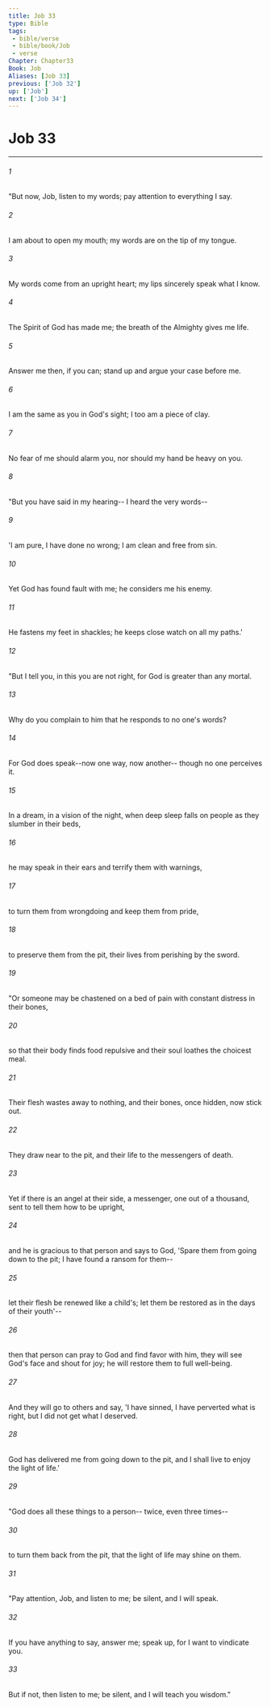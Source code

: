 ```yaml
---
title: Job 33
type: Bible
tags:
 - bible/verse
 - bible/book/Job
 - verse
Chapter: Chapter33
Book: Job
Aliases: [Job 33]
previous: ['Job 32']
up: ['Job']
next: ['Job 34']
---
```

# Job 33

***


###### 1 
"But now, Job, listen to my words; pay attention to everything I say. 

###### 2 
I am about to open my mouth; my words are on the tip of my tongue. 

###### 3 
My words come from an upright heart; my lips sincerely speak what I know. 

###### 4 
The Spirit of God has made me; the breath of the Almighty gives me life. 

###### 5 
Answer me then, if you can; stand up and argue your case before me. 

###### 6 
I am the same as you in God's sight; I too am a piece of clay. 

###### 7 
No fear of me should alarm you, nor should my hand be heavy on you. 

###### 8 
"But you have said in my hearing-- I heard the very words-- 

###### 9 
'I am pure, I have done no wrong; I am clean and free from sin. 

###### 10 
Yet God has found fault with me; he considers me his enemy. 

###### 11 
He fastens my feet in shackles; he keeps close watch on all my paths.' 

###### 12 
"But I tell you, in this you are not right, for God is greater than any mortal. 

###### 13 
Why do you complain to him that he responds to no one's words? 

###### 14 
For God does speak--now one way, now another-- though no one perceives it. 

###### 15 
In a dream, in a vision of the night, when deep sleep falls on people as they slumber in their beds, 

###### 16 
he may speak in their ears and terrify them with warnings, 

###### 17 
to turn them from wrongdoing and keep them from pride, 

###### 18 
to preserve them from the pit, their lives from perishing by the sword. 

###### 19 
"Or someone may be chastened on a bed of pain with constant distress in their bones, 

###### 20 
so that their body finds food repulsive and their soul loathes the choicest meal. 

###### 21 
Their flesh wastes away to nothing, and their bones, once hidden, now stick out. 

###### 22 
They draw near to the pit, and their life to the messengers of death. 

###### 23 
Yet if there is an angel at their side, a messenger, one out of a thousand, sent to tell them how to be upright, 

###### 24 
and he is gracious to that person and says to God, 'Spare them from going down to the pit; I have found a ransom for them-- 

###### 25 
let their flesh be renewed like a child's; let them be restored as in the days of their youth'-- 

###### 26 
then that person can pray to God and find favor with him, they will see God's face and shout for joy; he will restore them to full well-being. 

###### 27 
And they will go to others and say, 'I have sinned, I have perverted what is right, but I did not get what I deserved. 

###### 28 
God has delivered me from going down to the pit, and I shall live to enjoy the light of life.' 

###### 29 
"God does all these things to a person-- twice, even three times-- 

###### 30 
to turn them back from the pit, that the light of life may shine on them. 

###### 31 
"Pay attention, Job, and listen to me; be silent, and I will speak. 

###### 32 
If you have anything to say, answer me; speak up, for I want to vindicate you. 

###### 33 
But if not, then listen to me; be silent, and I will teach you wisdom." 
